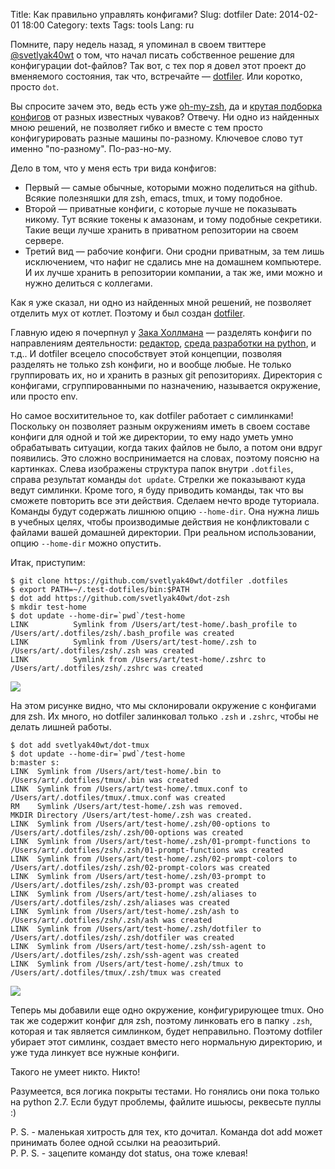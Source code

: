 Title: Как правильно управлять конфигами?
Slug: dotfiler
Date: 2014-02-01 18:00
Category: texts
Tags: tools
Lang: ru

Помните, пару недель назад, я упоминал в своем твиттере [@svetlyak40wt](https://twitter.com/svetlyak40wt) о том, что начал писать собственное решение для конфигурации dot-файлов? Так вот, с тех пор я довел этот проект до вменяемого состояния, так что, встречайте — [dotfiler][]. Или коротко, просто `dot`.

Вы спросите зачем это, ведь есть уже [oh-my-zsh](https://github.com/robbyrussell/oh-my-zsh/), да и [крутая подборка конфигов](http://dotfiles.github.io/) от разных известных чуваков? Отвечу. Ни одно из найденных мною решений, не позволяет гибко и вместе с тем просто конфигурировать разные машины по-разному. Ключевое слово тут именно "по-разному". По-раз-но-му.

Дело в том, что у меня есть три вида конфигов:

* Первый — самые обычные, которыми можно поделиться на github. Всякие полезняшки для zsh, emacs, tmux, и тому подобное.
* Второй — приватные конфиги, с которые лучше не показывать никому. Тут всякие токены к амазонам, и тому подобные секретики. Такие вещи лучше хранить в приватном репозитории на своем сервере. 
* Третий вид — рабочие конфиги. Они сродни приватным, за тем лишь исключением, что нафиг не сдались мне на домашнем компьютере. И их лучше хранить в репозитории компании, а так же, ими можно и нужно делиться с коллегами. 

Как я уже сказал, ни одно из найденных мной решений, не позволяет отделить мух от котлет. Поэтому и был создан [dotfiler][].

Главную идею я почерпнул у [Зака Холлмана](http://zachholman.com/2010/08/dotfiles-are-meant-to-be-forked/) — разделять конфиги по направлениям деятельности: [редактор](http://zachholman.com/2010/08/dotfiles-are-meant-to-be-forked/), [среда разработки на python](https://github.com/svetlyak40wt/dot-python-dev), и т.д.. И dotfiler всецело способствует этой концепции, позволяя разделять не только zsh конфиги, но и вообще любые. Не только группировать их, но и хранить в разных git репозиториях. Директория с конфигами, сгруппированными по назначению, называется окружение, или просто env.

Но самое восхитительное то, как dotfiler работает с симлинками! Поскольку он позволяет разным окружениям иметь в своем составе конфиги для одной и той же директории, то ему надо уметь умно обрабатывать ситуации, когда таких файлов не было, а потом они вдруг появились. Это сложно воспринимается на словах, поэтому поясню на картинках. Слева изображены структура папок внутри `.dotfiles`, справа результат команды `dot update`. Стрелки же показывают куда ведут симлинки.  Кроме того, я буду приводить команды, так что вы сможете повторить все эти действия. Сделаем нечто вроде туториала. Команды будут содержать лишнюю опцию `--home-dir`. Она нужна лишь в учебных целях, чтобы производимые действия не конфликтовали с файлами вашей домашней директории. При реальном использовании, опцию `--home-dir` можно опустить. 

Итак, приступим:

```
$ git clone https://github.com/svetlyak40wt/dotfiler .dotfiles
$ export PATH=~/.test-dotfiles/bin:$PATH
$ dot add https://github.com/svetlyak40wt/dot-zsh
$ mkdir test-home
$ dot update --home-dir=`pwd`/test-home
LINK          Symlink from /Users/art/test-home/.bash_profile to /Users/art/.dotfiles/zsh/.bash_profile was created
LINK          Symlink from /Users/art/test-home/.zsh to /Users/art/.dotfiles/zsh/.zsh was created
LINK          Symlink from /Users/art/test-home/.zshrc to /Users/art/.dotfiles/zsh/.zshrc was created
```

![](http://img-fotki.yandex.ru/get/9895/13558447.f/0_aa14f_4f5befb1_L.jpg)

На этом рисунке видно, что мы склонировали окружение с конфигами для zsh. Их много, но dotfiler залинковал только `.zsh` и `.zshrc`, чтобы не делать лишней работы. 

```
$ dot add svetlyak40wt/dot-tmux
$ dot update --home-dir=`pwd`/test-home                                                                                 b:master s:
LINK  Symlink from /Users/art/test-home/.bin to /Users/art/.dotfiles/tmux/.bin was created
LINK  Symlink from /Users/art/test-home/.tmux.conf to /Users/art/.dotfiles/tmux/.tmux.conf was created
RM    Symlink /Users/art/test-home/.zsh was removed.
MKDIR Directory /Users/art/test-home/.zsh was created.
LINK  Symlink from /Users/art/test-home/.zsh/00-options to /Users/art/.dotfiles/zsh/.zsh/00-options was created
LINK  Symlink from /Users/art/test-home/.zsh/01-prompt-functions to /Users/art/.dotfiles/zsh/.zsh/01-prompt-functions was created
LINK  Symlink from /Users/art/test-home/.zsh/02-prompt-colors to /Users/art/.dotfiles/zsh/.zsh/02-prompt-colors was created
LINK  Symlink from /Users/art/test-home/.zsh/03-prompt to /Users/art/.dotfiles/zsh/.zsh/03-prompt was created
LINK  Symlink from /Users/art/test-home/.zsh/aliases to /Users/art/.dotfiles/zsh/.zsh/aliases was created
LINK  Symlink from /Users/art/test-home/.zsh/ash to /Users/art/.dotfiles/zsh/.zsh/ash was created
LINK  Symlink from /Users/art/test-home/.zsh/dotfiler to /Users/art/.dotfiles/zsh/.zsh/dotfiler was created
LINK  Symlink from /Users/art/test-home/.zsh/ssh-agent to /Users/art/.dotfiles/zsh/.zsh/ssh-agent was created
LINK  Symlink from /Users/art/test-home/.zsh/tmux to /Users/art/.dotfiles/tmux/.zsh/tmux was created
```

![](http://img-fotki.yandex.ru/get/9314/13558447.f/0_aa150_6aa53046_L.jpg)

Теперь мы добавили еще одно окружение, конфигурирующее tmux. Оно так же содержит конфиг для zsh, поэтому линковать его в папку `.zsh`, которая и так является симлинком, будет неправильно. Поэтому dotfiler убирает этот симлинк, создает вместо него нормальную директорию, и уже туда линкует все нужные конфиги. 

Такого не умеет никто. Никто!

Разумеется, вся логика покрыты тестами. Но гонялись они пока только на python 2.7. Если будут проблемы, файлите ишьюсы, реквесьте пуллы :)

P. S. - маленькая хитрость для тех, кто дочитал. Команда dot add может принимать более одной ссылки на реаозитьрий.  
P. P. S. - зацепите команду dot status, она тоже клевая!

[dotfiler]: https://github.com/svetlyak40wt/dotfiler